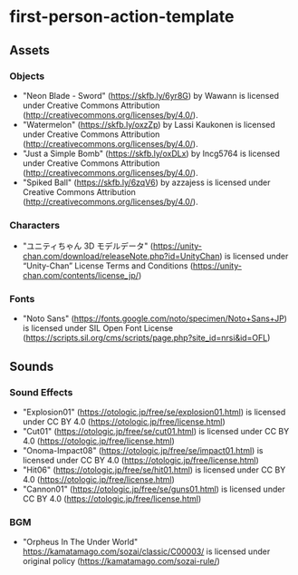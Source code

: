 # first-person-action-template

## Assets

### Objects

- "Neon Blade - Sword" (https://skfb.ly/6yr8G) by Wawann is licensed under Creative Commons Attribution (http://creativecommons.org/licenses/by/4.0/).
- "Watermelon" (https://skfb.ly/oxzZp) by Lassi Kaukonen is licensed under Creative Commons Attribution (http://creativecommons.org/licenses/by/4.0/).
- "Just a Simple Bomb" (https://skfb.ly/oxDLx) by Incg5764 is licensed under Creative Commons Attribution (http://creativecommons.org/licenses/by/4.0/).
- "Spiked Ball" (https://skfb.ly/6zqV6) by azzajess is licensed under Creative Commons Attribution (http://creativecommons.org/licenses/by/4.0/).

### Characters

- "ユニティちゃん 3D モデルデータ" (https://unity-chan.com/download/releaseNote.php?id=UnityChan) is licensed under “Unity-Chan” License Terms and Conditions (https://unity-chan.com/contents/license_jp/)

### Fonts

- "Noto Sans" (https://fonts.google.com/noto/specimen/Noto+Sans+JP) is licensed under SIL Open Font License (https://scripts.sil.org/cms/scripts/page.php?site_id=nrsi&id=OFL)

## Sounds

### Sound Effects

- "Explosion01" (https://otologic.jp/free/se/explosion01.html) is licensed under CC BY 4.0 (https://otologic.jp/free/license.html)
- "Cut01" (https://otologic.jp/free/se/cut01.html) is licensed under CC BY 4.0 (https://otologic.jp/free/license.html)
- "Onoma-Impact08" (https://otologic.jp/free/se/impact01.html) is licensed under CC BY 4.0 (https://otologic.jp/free/license.html)
- "Hit06" (https://otologic.jp/free/se/hit01.html) is licensed under CC BY 4.0 (https://otologic.jp/free/license.html)
- "Cannon01" (https://otologic.jp/free/se/guns01.html) is licensed under CC BY 4.0 (https://otologic.jp/free/license.html)

### BGM

- "Orpheus In The Under World" https://kamatamago.com/sozai/classic/C00003/ is licensed under original policy (https://kamatamago.com/sozai-rule/)
